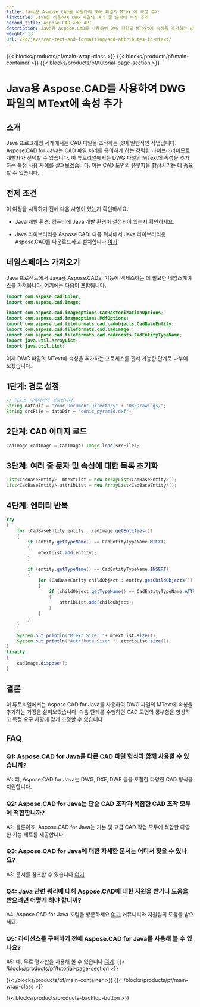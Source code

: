 ```yaml
---
title: Java용 Aspose.CAD를 사용하여 DWG 파일의 MText에 속성 추가
linktitle: Java를 사용하여 DWG 파일의 여러 줄 문자에 속성 추가
second_title: Aspose.CAD 자바 API
description: Java용 Aspose.CAD를 사용하여 DWG 파일의 MText에 속성을 추가하는 방법을 알아보세요. 이 단계별 가이드를 통해 CAD 도면의 수준을 높이세요.
weight: 13
url: /ko/java/cad-text-and-formatting/add-attributes-to-mtext/
---
```


{{< blocks/products/pf/main-wrap-class >}}
{{< blocks/products/pf/main-container >}}
{{< blocks/products/pf/tutorial-page-section >}}

# Java용 Aspose.CAD를 사용하여 DWG 파일의 MText에 속성 추가

## 소개

Java 프로그래밍 세계에서는 CAD 파일을 조작하는 것이 일반적인 작업입니다. Aspose.CAD for Java는 CAD 파일 처리를 용이하게 하는 강력한 라이브러리이므로 개발자가 선택할 수 있습니다. 이 튜토리얼에서는 DWG 파일의 MText에 속성을 추가하는 특정 사용 사례를 살펴보겠습니다. 이는 CAD 도면의 풍부함을 향상시키는 데 중요할 수 있습니다.

## 전제 조건

이 여정을 시작하기 전에 다음 사항이 있는지 확인하세요.

- Java 개발 환경: 컴퓨터에 Java 개발 환경이 설정되어 있는지 확인하세요.

- Java 라이브러리용 Aspose.CAD: 다음 위치에서 Java 라이브러리용 Aspose.CAD를 다운로드하고 설치합니다.[여기](https://releases.aspose.com/cad/java/).

## 네임스페이스 가져오기

Java 프로젝트에서 Java용 Aspose.CAD의 기능에 액세스하는 데 필요한 네임스페이스를 가져옵니다. 여기에는 다음이 포함됩니다.

```java
import com.aspose.cad.Color;
import com.aspose.cad.Image;

import com.aspose.cad.imageoptions.CadRasterizationOptions;
import com.aspose.cad.imageoptions.PdfOptions;
import com.aspose.cad.fileformats.cad.cadobjects.CadBaseEntity;
import com.aspose.cad.fileformats.cad.CadImage;
import com.aspose.cad.fileformats.cad.cadconsts.CadEntityTypeName;
import java.util.ArrayList;
import java.util.List;
```

이제 DWG 파일의 MText에 속성을 추가하는 프로세스를 관리 가능한 단계로 나누어 보겠습니다.

## 1단계: 경로 설정

```java
// 리소스 디렉터리의 경로입니다.
String dataDir = "Your Document Directory" + "DXFDrawings/";
String srcFile = dataDir + "conic_pyramid.dxf";
```

## 2단계: CAD 이미지 로드

```java
CadImage cadImage =(CadImage) Image.load(srcFile);
```

## 3단계: 여러 줄 문자 및 속성에 대한 목록 초기화

```java
List<CadBaseEntity>  mtextList = new ArrayList<CadBaseEntity>();
List<CadBaseEntity> attribList = new ArrayList<CadBaseEntity>();
```

## 4단계: 엔터티 반복

```java
try
{
    for (CadBaseEntity entity : cadImage.getEntities())
    {
        if (entity.getTypeName() == CadEntityTypeName.MTEXT)
        {
            mtextList.add(entity);
        }

        if (entity.getTypeName() == CadEntityTypeName.INSERT)
        {
            for (CadBaseEntity childObject : entity.getChildObjects())
            {
                if (childObject.getTypeName() == CadEntityTypeName.ATTRIB)
                {
                    attribList.add(childObject);
                }
            }
        }
    }

    System.out.println("MText Size: "+ mtextList.size());
    System.out.println("Attribute Size: "+ attribList.size());
}
finally
{
    cadImage.dispose();
}
```

## 결론

이 튜토리얼에서는 Aspose.CAD for Java를 사용하여 DWG 파일의 MText에 속성을 추가하는 과정을 살펴보았습니다. 다음 단계를 수행하면 CAD 도면의 풍부함을 향상하고 특정 요구 사항에 맞게 조정할 수 있습니다.

## FAQ

### Q1: Aspose.CAD for Java를 다른 CAD 파일 형식과 함께 사용할 수 있습니까?

A1: 예, Aspose.CAD for Java는 DWG, DXF, DWF 등을 포함한 다양한 CAD 형식을 지원합니다.

### Q2: Aspose.CAD for Java는 단순 CAD 조작과 복잡한 CAD 조작 모두에 적합합니까?

A2: 물론이죠. Aspose.CAD for Java는 기본 및 고급 CAD 작업 모두에 적합한 다양한 기능 세트를 제공합니다.

### Q3: Aspose.CAD for Java에 대한 자세한 문서는 어디서 찾을 수 있나요?

A3: 문서를 참조할 수 있습니다.[여기](https://reference.aspose.com/cad/java/).

### Q4: Java 관련 쿼리에 대해 Aspose.CAD에 대한 지원을 받거나 도움을 받으려면 어떻게 해야 합니까?

 A4: Aspose.CAD for Java 포럼을 방문하세요.[여기](https://forum.aspose.com/c/cad/19) 커뮤니티와 지원팀의 도움을 받으세요.

### Q5: 라이선스를 구매하기 전에 Aspose.CAD for Java를 사용해 볼 수 있나요?

 A5: 예, 무료 평가판을 사용해 볼 수 있습니다.[여기](https://releases.aspose.com/).
{{< /blocks/products/pf/tutorial-page-section >}}

{{< /blocks/products/pf/main-container >}}
{{< /blocks/products/pf/main-wrap-class >}}

{{< blocks/products/products-backtop-button >}}
